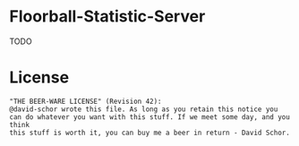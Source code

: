 # Floorball-Statistic-Server
TODO

# License
```
"THE BEER-WARE LICENSE" (Revision 42):
@david-schor wrote this file. As long as you retain this notice you
can do whatever you want with this stuff. If we meet some day, and you think
this stuff is worth it, you can buy me a beer in return - David Schor.
```
